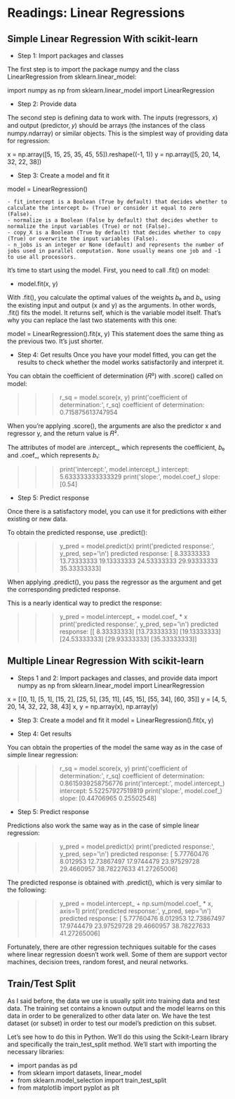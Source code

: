 # Readings: Linear Regressions
## Simple Linear Regression With scikit-learn
* Step 1: Import packages and classes

The first step is to import the package numpy and the class LinearRegression from sklearn.linear_model:

import numpy as np
from sklearn.linear_model import LinearRegression

* Step 2: Provide data

The second step is defining data to work with. The inputs (regressors, 𝑥) and output (predictor, 𝑦) should be arrays (the instances of the class numpy.ndarray) or similar objects. This is the simplest way of providing data for regression:

x = np.array([5, 15, 25, 35, 45, 55]).reshape((-1, 1))
y = np.array([5, 20, 14, 32, 22, 38])

* Step 3: Create a model and fit it

model = LinearRegression()

    - fit_intercept is a Boolean (True by default) that decides whether to calculate the intercept 𝑏₀ (True) or consider it equal to zero (False).
    - normalize is a Boolean (False by default) that decides whether to normalize the input variables (True) or not (False).
    - copy_X is a Boolean (True by default) that decides whether to copy (True) or overwrite the input variables (False).
    - n_jobs is an integer or None (default) and represents the number of jobs used in parallel computation. None usually means one job and -1 to use all processors.

It’s time to start using the model. First, you need to call .fit() on model:

* model.fit(x, y)

With .fit(), you calculate the optimal values of the weights 𝑏₀ and 𝑏₁, using the existing input and output (x and y) as the arguments. In other words, .fit() fits the model. It returns self, which is the variable model itself. That’s why you can replace the last two statements with this one:

model = LinearRegression().fit(x, y)
This statement does the same thing as the previous two. It’s just shorter.

* Step 4: Get results
Once you have your model fitted, you can get the results to check whether the model works satisfactorily and interpret it.

You can obtain the coefficient of determination (𝑅²) with .score() called on model:

>>> r_sq = model.score(x, y)
>>> print('coefficient of determination:', r_sq)
coefficient of determination: 0.715875613747954

When you’re applying .score(), the arguments are also the predictor x and regressor y, and the return value is 𝑅².

The attributes of model are .intercept_, which represents the coefficient, 𝑏₀ and .coef_, which represents 𝑏₁:

>>> print('intercept:', model.intercept_)
intercept: 5.633333333333329
>>> print('slope:', model.coef_)
slope: [0.54]

* Step 5: Predict response

Once there is a satisfactory model, you can use it for predictions with either existing or new data.

To obtain the predicted response, use .predict():

>>> y_pred = model.predict(x)
>>> print('predicted response:', y_pred, sep='\n')
predicted response:
[ 8.33333333 13.73333333 19.13333333 24.53333333 29.93333333 35.33333333]

When applying .predict(), you pass the regressor as the argument and get the corresponding predicted response.

This is a nearly identical way to predict the response:

>>> y_pred = model.intercept_ + model.coef_ * x
>>> print('predicted response:', y_pred, sep='\n')
predicted response:
[[ 8.33333333]
 [13.73333333]
 [19.13333333]
 [24.53333333]
 [29.93333333]
 [35.33333333]]

## Multiple Linear Regression With scikit-learn

* Steps 1 and 2: Import packages and classes, and provide data
import numpy as np
from sklearn.linear_model import LinearRegression

x = [[0, 1], [5, 1], [15, 2], [25, 5], [35, 11], [45, 15], [55, 34], [60, 35]]
y = [4, 5, 20, 14, 32, 22, 38, 43]
x, y = np.array(x), np.array(y)

* Step 3: Create a model and fit it
model = LinearRegression().fit(x, y)

* Step 4: Get results

You can obtain the properties of the model the same way as in the case of simple linear regression:

>>> r_sq = model.score(x, y)
>>> print('coefficient of determination:', r_sq)
coefficient of determination: 0.8615939258756776
>>> print('intercept:', model.intercept_)
intercept: 5.52257927519819
>>> print('slope:', model.coef_)
slope: [0.44706965 0.25502548]

* Step 5: Predict response

Predictions also work the same way as in the case of simple linear regression:

>>> y_pred = model.predict(x)
>>> print('predicted response:', y_pred, sep='\n')
predicted response:
[ 5.77760476  8.012953   12.73867497 17.9744479  23.97529728 29.4660957
 38.78227633 41.27265006]

The predicted response is obtained with .predict(), which is very similar to the following:

>>> y_pred = model.intercept_ + np.sum(model.coef_ * x, axis=1)
>>> print('predicted response:', y_pred, sep='\n')
predicted response:
[ 5.77760476  8.012953   12.73867497 17.9744479  23.97529728 29.4660957
 38.78227633 41.27265006]

Fortunately, there are other regression techniques suitable for the cases where linear regression doesn’t work well. Some of them are support vector machines, decision trees, random forest, and neural networks.

## Train/Test Split
As I said before, the data we use is usually split into training data and test data. The training set contains a known output and the model learns on this data in order to be generalized to other data later on. We have the test dataset (or subset) in order to test our model’s prediction on this subset.

Let’s see how to do this in Python. We’ll do this using the Scikit-Learn library and specifically the train_test_split method. We’ll start with importing the necessary libraries:
* import pandas as pd
* from sklearn import datasets, linear_model
* from sklearn.model_selection import train_test_split
* from matplotlib import pyplot as plt